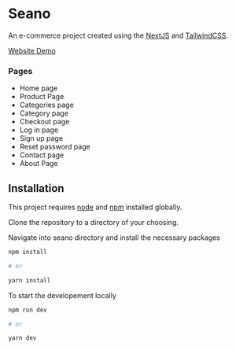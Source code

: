 # Seano

An e-commerce project created using the [NextJS](https://nextjs.org) and [TailwindCSS](https://tailwindcss.com).

[Website Demo](https://seano.vercel.app/)

### Pages

- Home page
- Product Page
- Categories page
- Category page
- Checkout page
- Log in page
- Sign up page
- Reset password page
- Contact page
- About Page

## Installation

This project requires [node](http://nodejs.org) and [npm](https://npmjs.com) installed globally.

Clone the repository to a directory of your choosing.

Navigate into seano directory and install the necessary packages

```bash
npm install

# or

yarn install
```

To start the developement locally

```bash
npm run dev

# or

yarn dev

```
